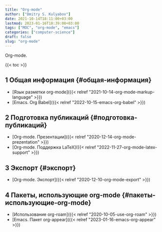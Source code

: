 ```yaml
---
title: "Org-mode"
author: ["Dmitry S. Kulyabov"]
date: 2021-10-14T18:11:00+03:00
lastmod: 2023-01-16T18:39:00+03:00
tags: ["MOC", "org-mode", "emacs"]
categories: ["computer-science"]
draft: false
slug: "org-mode"
---
```


Org-mode.

<!--more-->

{{< toc >}}


## <span class="section-num">1</span> Общая информация {#общая-информация}

-   [Язык разметки org-mode]({{< relref "2021-10-14-org-mode-markup-language" >}})
-   [Emacs. Org Babel]({{< relref "2022-10-15-emacs-org-babel" >}})


## <span class="section-num">2</span> Подготовка публикаций {#подготовка-публикаций}

-   [Org-mode. Презентации]({{< relref "2020-12-14-org-mode-prezentation" >}})
-   [Org-mode. Поддержка LaTeX]({{< relref "2022-11-27-org-mode-latex-support" >}})


## <span class="section-num">3</span> Экспорт {#экспорт}

-   [Org-mode. Экспорт]({{< relref "2020-12-10-org-mode-export" >}})


## <span class="section-num">4</span> Пакеты, использующие org-mode {#пакеты-использующие-org-mode}

-   [Использование org-roam]({{< relref "2020-10-05-use-org-roam" >}})
-   [Emacs. Пакет org-appear]({{< relref "2023-01-16-emacs-org-appear" >}})
